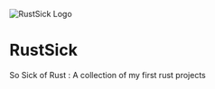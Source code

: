 ![RustSick Logo](http://i.imgur.com/H33lFWB.png)

# RustSick
So Sick of Rust : A collection of my first rust projects
